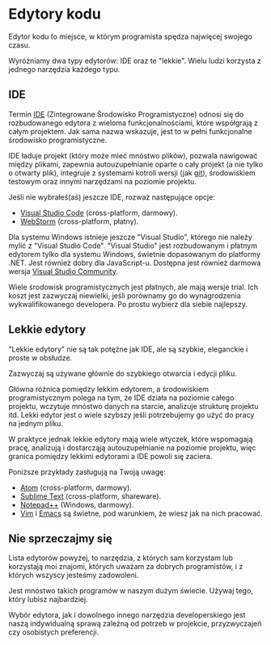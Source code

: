 # Edytory kodu

Edytor kodu to miejsce, w którym programista spędza najwięcej swojego czasu.

Wyróżniamy dwa typy edytorów: IDE oraz te "lekkie". Wielu ludzi korzysta z jednego narzędzia każdego typu.

## IDE

Termin [IDE](https://pl.wikipedia.org/wiki/Zintegrowane_środowisko_programistyczne) (Zintegrowane Środowisko Programistyczne) odnosi się do rozbudowanego edytora z wieloma funkcjonalnościami, które współgrają z całym projektem. Jak sama nazwa wskazuje, jest to w pełni funkcjonalne środowisko programistyczne.

IDE ładuje projekt (który może mieć mnóstwo plików), pozwala nawigować między plikami, zapewnia autouzupełnianie oparte o cały projekt (a nie tylko o otwarty plik), integruje z systemami kotroli wersji (jak [git](https://git-scm.com/)), środowiskiem testowym oraz innymi narzędzami na poziomie projektu.

Jeśli nie wybrałeś(aś) jeszcze IDE, rozważ następujące opcje:

- [Visual Studio Code](https://code.visualstudio.com/) (cross-platform, darmowy).
- [WebStorm](http://www.jetbrains.com/webstorm/) (cross-platform, płatny).

Dla systemu Windows istnieje jeszcze "Visual Studio", którego nie należy mylić z "Visual Studio Code". "Visual Studio" jest rozbudowanym i płatnym edytorem tylko dla systemu Windows, świetnie dopasowanym do platformy .NET. Jest również dobry dla JavaScript-u. Dostępna jest również darmowa wersja [Visual Studio Community](https://www.visualstudio.com/vs/community/).

Wiele środowisk programistycznych jest płatnych, ale mają wersje trial. Ich koszt jest zazwyczaj niewielki, jeśli porównamy go do wynagrodzenia wykwalifikowanego developera. Po prostu wybierz dla siebie najlepszy.

## Lekkie edytory

"Lekkie edytory" nie są tak potężne jak IDE, ale są szybkie, eleganckie i proste w obsłudze.

Zazwyczaj są używane głównie do szybkiego otwarcia i edycji pliku.

Główna różnica pomiędzy lekkim edytorem, a środowiskiem programistycznym polega na tym, że IDE działa na poziomie całego projektu, wczytuje mnóstwo danych na starcie, analizuje strukturę projektu itd. Lekki edytor jest o wiele szybszy jeśli potrzebujemy go użyć do pracy na jednym pliku.

W praktyce jednak lekkie edytory mają wiele wtyczek, które wspomagają pracę, analizują i dostarcząją autouzupełnianie na poziomie projektu, więc granica pomiędzy lekkimi edytorami a IDE powoli się zaciera.

Poniższe przykłady zasługują na Twoją uwagę: 

- [Atom](https://atom.io/) (cross-platform, darmowy).
- [Sublime Text](http://www.sublimetext.com) (cross-platform, shareware).
- [Notepad++](https://notepad-plus-plus.org/) (Windows, darmowy).
- [Vim](http://www.vim.org/) i [Emacs](https://www.gnu.org/software/emacs/) są świetne, pod warunkiem, że wiesz jak na nich pracować. 

## Nie sprzeczajmy się

Lista edytorów powyżej, to narzędzia, z których sam korzystam lub korzystają moi znajomi, których uważam za dobrych programistów, i z których wszyscy jesteśmy zadowoleni.

Jest mnóstwo takich programów w naszym dużym świecie. Używaj tego, który lubisz najbardziej. 

Wybór edytora, jak i dowolnego innego narzędzia developerskiego jest naszą indywidualną sprawą zależną od potrzeb w projekcie, przyzwyczajeń czy osobistych preferencji.
